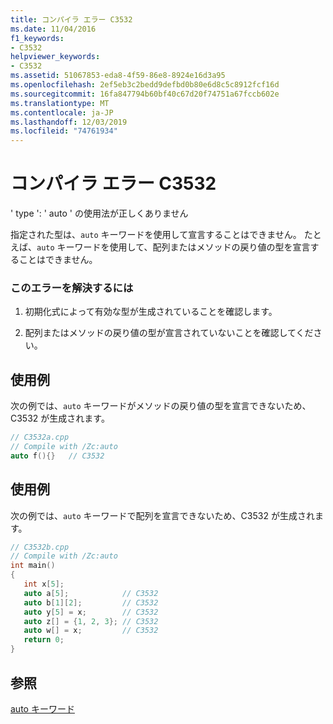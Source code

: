 ```yaml
---
title: コンパイラ エラー C3532
ms.date: 11/04/2016
f1_keywords:
- C3532
helpviewer_keywords:
- C3532
ms.assetid: 51067853-eda8-4f59-86e8-8924e16d3a95
ms.openlocfilehash: 2ef5eb3c2bedd9defbd0b80e6d8c5c8912fcf16d
ms.sourcegitcommit: 16fa847794b60bf40c67d20f74751a67fccb602e
ms.translationtype: MT
ms.contentlocale: ja-JP
ms.lasthandoff: 12/03/2019
ms.locfileid: "74761934"
---
```

# <a name="compiler-error-c3532"></a>コンパイラ エラー C3532

' type ': ' auto ' の使用法が正しくありません

指定された型は、`auto` キーワードを使用して宣言することはできません。 たとえば、`auto` キーワードを使用して、配列またはメソッドの戻り値の型を宣言することはできません。

### <a name="to-correct-this-error"></a>このエラーを解決するには

1. 初期化式によって有効な型が生成されていることを確認します。

1. 配列またはメソッドの戻り値の型が宣言されていないことを確認してください。

## <a name="example"></a>使用例

次の例では、`auto` キーワードがメソッドの戻り値の型を宣言できないため、C3532 が生成されます。

```cpp
// C3532a.cpp
// Compile with /Zc:auto
auto f(){}   // C3532
```

## <a name="example"></a>使用例

次の例では、`auto` キーワードで配列を宣言できないため、C3532 が生成されます。

```cpp
// C3532b.cpp
// Compile with /Zc:auto
int main()
{
   int x[5];
   auto a[5];            // C3532
   auto b[1][2];         // C3532
   auto y[5] = x;        // C3532
   auto z[] = {1, 2, 3}; // C3532
   auto w[] = x;         // C3532
   return 0;
}
```

## <a name="see-also"></a>参照

[auto キーワード](../../cpp/auto-keyword.md)
